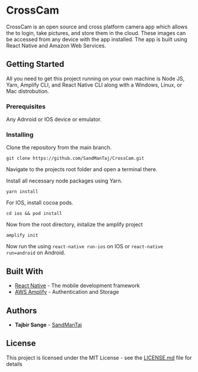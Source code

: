 # CrossCam

CrossCam is an open source and cross platform camera app which allows the to login, take pictures, and store them in the cloud. These images can be accessed from any device with the app installed. The app is built using React Native and Amazon Web Services. 

## Getting Started

All you need to get this project running on your own machine is Node JS, Yarn, Amplify CLI, and React Native CLI along with a Windows, Linux, or Mac distrobution. 

### Prerequisites

Any Adnroid or IOS device or emulator.

### Installing

Clone the repository from the main branch.

```
git clone https://github.com/SandManTaj/CrossCam.git
```

Navigate to the projects root folder and open a terminal there.

Install all necessary node packages using Yarn.

```
yarn install
```

For IOS, install cocoa pods.

```
cd ios && pod install
```

Now from the root directory, initalize the amplify project

```
amplify init
```

Now run the using ```react-native run-ios``` on IOS or ```react-native run=android``` on Android. 

## Built With

* [React Native](https://reactnative.dev/docs/getting-started) - The mobile development framework
* [AWS Amplify](https://aws-amplify.github.io/docs/) - Authentication and Storage

## Authors

* **Tajbir Sange** - [SandManTaj](https://github.com/SandManTaj)

## License

This project is licensed under the MIT License - see the [LICENSE.md](LICENSE.md) file for details
